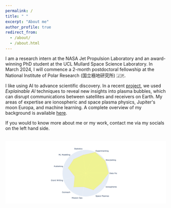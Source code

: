 ```yaml
---
permalink: /
title: " "
excerpt: "About me"
author_profile: true
redirect_from: 
  - /about/
  - /about.html
---
```

I am a research intern at the NASA Jet Propulsion Laboratory and an award-winning PhD student at the UCL Mullard Space Science Laboratory. In March 2024, I will commence a 2-month postdoctoral fellowship at the National Institute of Polar Research (国立極地研究所) 🇯🇵. 

I like using AI to advance scientific discovery. In a recent [project](/research), we used _Explainable AI_ techniques to reveal new insights into plasma bubbles, which can disrupt communications between satellites and receivers on Earth. My areas of expertise are ionospheric and space plasma physics, Jupiter's moon Europa, and machine learning. A complete overview of my background is available <a href="/files/Resume_Live.pdf" target="_blank">here</a>.

If you would to know more about me or my work, contact me via my socials on the left hand side.

![]() <img src="/images/sr_skills_indi_radar.png"  width="1200">
